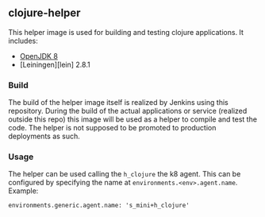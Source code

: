 ## clojure-helper
This helper image is used for building and testing clojure applications.
It includes:

- [OpenJDK 8][openjdk]
- [Leiningen][lein] 2.8.1

[openjdk]: http://openjdk.java.net/
[leiningen]: https://leiningen.org/

### Build
The build of the helper image itself is realized by Jenkins using this repository. During the build of the actual applications or service (realized outside this repo) this image will be used as a helper to compile and test the code. The helper is not supposed to be promoted to production deployments as such.

### Usage
The helper can be used calling the ```h_clojure``` the k8 agent. This can be configured by specifying the name at ```environments.<env>.agent.name```. Example:
```
environments.generic.agent.name: 's_mini+h_clojure'
```
